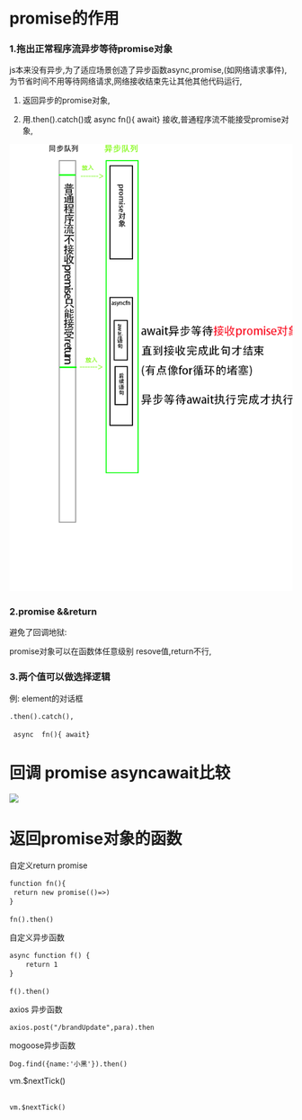 # promise的作用



### 1.拖出正常程序流异步等待promise对象

js本来没有异步,为了适应场景创造了异步函数async,promise,(如网络请求事件),为节省时间不用等待网络请求,网络接收结束先让其他其他代码运行,

1. 返回异步的promise对象,


2. 用.then().catch()或 async  fn(){ await} 接收,普通程序流不能接受promise对象,

![](1.tif)



### 2.promise &&return

避免了回调地狱:

promise对象可以在函数体任意级别 resove值,return不行,

### 3.两个值可以做选择逻辑

例: element的对话框

```
.then().catch(),

 async  fn(){ await} 
```


# 回调 promise asyncawait比较



![](异步.tif)



# 返回promise对象的函数

自定义return promise

    function fn(){
     return new promise(()=>)
    }

    fn().then()

自定义异步函数

````
async function f() {
    return 1
}

f().then()
````

axios 异步函数
	
 

    axios.post("/brandUpdate",para).then

mogoose异步函数

````
Dog.find({name:'小黑'}).then()
````

vm.$nextTick()

```

vm.$nextTick()

```